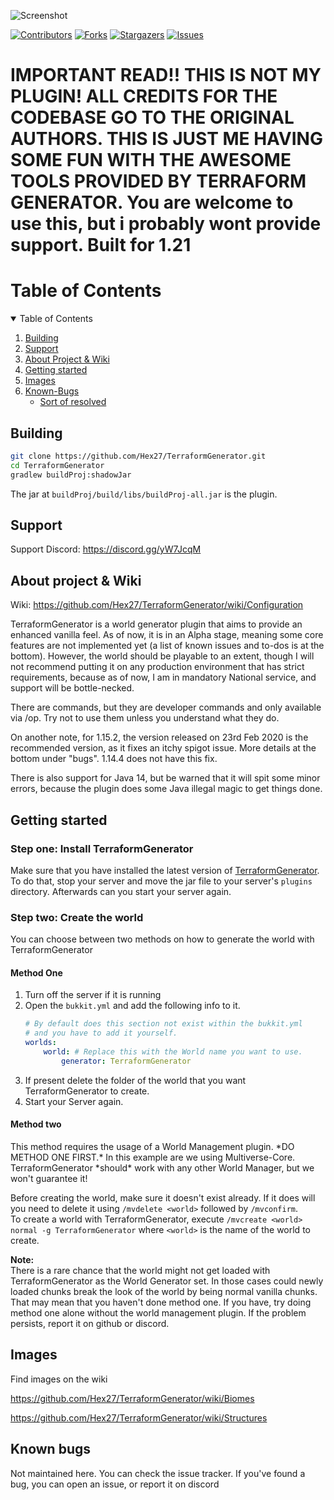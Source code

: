 ![Screenshot](https://imgur.com/R84KoN2.png)

[![Contributors][contributors-shield]][contributors-url]
[![Forks][forks-shield]][forks-url]
[![Stargazers][stars-shield]][stars-url]
[![Issues][issues-shield]][issues-url]


# IMPORTANT READ!! THIS IS NOT MY PLUGIN! ALL CREDITS FOR THE CODEBASE GO TO THE ORIGINAL AUTHORS. THIS IS JUST ME HAVING SOME FUN WITH THE AWESOME TOOLS PROVIDED BY TERRAFORM GENERATOR. You are welcome to use this, but i probably wont provide support. Built for 1.21
<!-- TABLE OF CONTENTS -->

# Table of Contents

<details open="open">
  <summary>Table of Contents</summary>
  <ol>
    <li><a href="#building">Building</a></li>
    <li><a href="#support">Support</a></li>
    <li><a href="#about">About Project & Wiki</a></li>
    <li><a href="#getting-started">Getting started</a></li>
    <li><a href="#images">Images</a></li>
    <li><a href="#known-bugs">Known-Bugs</a>
    <ul>
        <li><a href="#sort-of-resolved">Sort of resolved</a></li>
    </ul>
    </li>
  </ol>
</details>

<h2 name="building">Building</h2>

```bash
git clone https://github.com/Hex27/TerraformGenerator.git
cd TerraformGenerator
gradlew buildProj:shadowJar
```

The jar at `buildProj/build/libs/buildProj-all.jar` is the plugin.

<h2 name="support">Support</h2>

Support Discord: https://discord.gg/yW7JcqM

<h2 name="about">About project & Wiki</h2>

Wiki: https://github.com/Hex27/TerraformGenerator/wiki/Configuration

TerraformGenerator is a world generator plugin that aims to provide an enhanced vanilla feel. As of now, it is in an
Alpha stage, meaning some core features are not implemented yet (a list of known issues and to-dos is at the bottom).
However, the world should be playable to an extent, though I will not recommend putting it on any production environment
that has strict requirements, because as of now, I am in mandatory National service, and support will be bottle-necked.

There are commands, but they are developer commands and only available via /op. Try not to use them unless you
understand what they do.

On another note, for 1.15.2, the version released on 23rd Feb 2020 is the recommended version, as it fixes an itchy
spigot issue. More details at the bottom under "bugs". 1.14.4 does not have this fix.

There is also support for Java 14, but be warned that it will spit some minor errors, because the plugin does some Java
illegal magic to get things done.

<h2 name="getting-started">Getting started</h2>

<h3>Step one: Install TerraformGenerator</h3>

Make sure that you have installed the latest version of [TerraformGenerator][spigot-tfg].  
To do that, stop your server and move the jar file to your server's `plugins` directory. Afterwards can you start your
server again.

<h3>Step two: Create the world</h3>
You can choose between two methods on how to generate the world with TerraformGenerator

<h4>Method One</h4>

1. Turn off the server if it is running
2. Open the `bukkit.yml` and add the following info to it.
   ```yaml
   # By default does this section not exist within the bukkit.yml
   # and you have to add it yourself.
   worlds:
       world: # Replace this with the World name you want to use.
           generator: TerraformGenerator
   ```
3. If present delete the folder of the world that you want TerraformGenerator to create.
4. Start your Server again.

<h4>Method two</h4>
This method requires the usage of a World Management plugin. *DO METHOD ONE FIRST.*
In this example are we using Multiverse-Core. TerraformGenerator *should* work with any other World Manager, but we
won't guarantee it!

Before creating the world, make sure it doesn't exist already. If it does will you need to delete it
using `/mvdelete <world>` followed by `/mvconfirm`.  
To create a world with TerraformGenerator, execute `/mvcreate <world> normal -g TerraformGenerator` where `<world>` is
the name of the world to create.

**Note:**  
There is a rare chance that the world might not get loaded with TerraformGenerator as the World Generator set. In those
cases could newly loaded chunks break the look of the world by being normal vanilla chunks. That may mean that you
haven't done method one. If you have, try doing method one alone without the world management plugin. If the problem
persists, report it on github or discord.

<h2 name="images">Images</h2>
Find images on the wiki

https://github.com/Hex27/TerraformGenerator/wiki/Biomes

https://github.com/Hex27/TerraformGenerator/wiki/Structures

<h2 name="known-bugs">Known bugs</h2>
Not maintained here. You can check the issue tracker. If you've found a bug, you can open an issue, or report it on
discord

<!-- MARKDOWN LINKS -->

[contributors-shield]: https://img.shields.io/github/contributors/Hex27/terraformgenerator.svg?style=for-the-badge

[contributors-url]: https://github.com/Hex27/terraformgenerator/graphs/contributors

[forks-shield]: https://img.shields.io/github/forks/Hex27/terraformgenerator.svg?style=for-the-badge

[forks-url]: https://github.com/Hex27/terraformgenerator/network/members

[stars-shield]: https://img.shields.io/github/stars/Hex27/terraformgenerator.svg?style=for-the-badge

[stars-url]: https://github.com/Hex27/terraformgenerator/stargazers

[issues-shield]: https://img.shields.io/github/issues/Hex27/terraformgenerator.svg?style=for-the-badge

[issues-url]: https://github.com/Hex27/terraformgenerator/issues

[spigot-tfg]: https://www.spigotmc.org/resources/75132/
